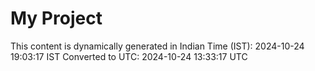 # My Project

This content is dynamically generated in Indian Time (IST): 2024-10-24 19:03:17 IST
Converted to UTC: 2024-10-24 13:33:17 UTC

